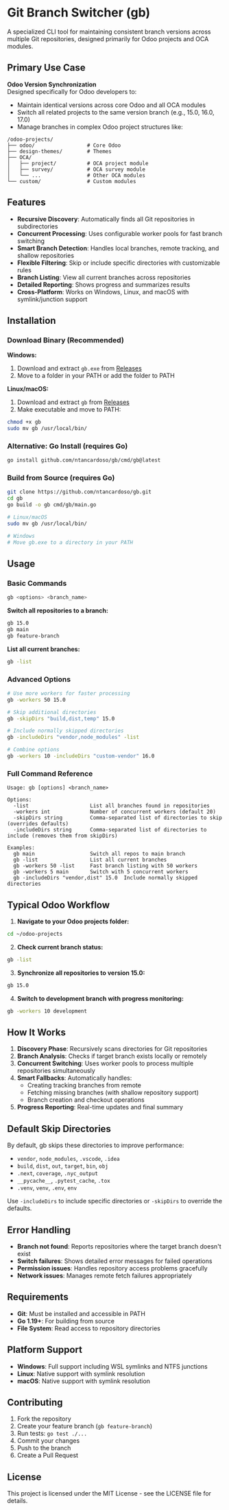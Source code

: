 # Git Branch Switcher (gb)

A specialized CLI tool for maintaining consistent branch versions across multiple Git repositories, designed primarily for Odoo projects and OCA modules.

## Primary Use Case

**Odoo Version Synchronization**  
Designed specifically for Odoo developers to:
- Maintain identical versions across core Odoo and all OCA modules
- Switch all related projects to the same version branch (e.g., 15.0, 16.0, 17.0)
- Manage branches in complex Odoo project structures like:
```
/odoo-projects/
├── odoo/                 # Core Odoo
├── design-themes/        # Themes
├── OCA/
│   ├── project/          # OCA project module
│   ├── survey/           # OCA survey module
│   └── ...               # Other OCA modules
└── custom/               # Custom modules
```

## Features

- **Recursive Discovery**: Automatically finds all Git repositories in subdirectories
- **Concurrent Processing**: Uses configurable worker pools for fast branch switching
- **Smart Branch Detection**: Handles local branches, remote tracking, and shallow repositories
- **Flexible Filtering**: Skip or include specific directories with customizable rules
- **Branch Listing**: View all current branches across repositories
- **Detailed Reporting**: Shows progress and summarizes results
- **Cross-Platform**: Works on Windows, Linux, and macOS with symlink/junction support

## Installation

### Download Binary (Recommended)

**Windows:**
1. Download and extract `gb.exe` from [Releases](https://github.com/ntancardoso/gb/releases)
2. Move to a folder in your PATH or add the folder to PATH

**Linux/macOS:**
1. Download and extract `gb` from [Releases](https://github.com/ntancardoso/gb/releases)
2. Make executable and move to PATH:
```bash
chmod +x gb
sudo mv gb /usr/local/bin/
```

### Alternative: Go Install (requires Go)
```bash
go install github.com/ntancardoso/gb/cmd/gb@latest
```

### Build from Source (requires Go)
```bash
git clone https://github.com/ntancardoso/gb.git
cd gb
go build -o gb cmd/gb/main.go

# Linux/macOS
sudo mv gb /usr/local/bin/

# Windows
# Move gb.exe to a directory in your PATH
```

## Usage

### Basic Commands

```bash
gb <options> <branch_name>
```

**Switch all repositories to a branch:**
```bash
gb 15.0
gb main
gb feature-branch
```

**List all current branches:**
```bash
gb -list
```

### Advanced Options

```bash
# Use more workers for faster processing
gb -workers 50 15.0

# Skip additional directories
gb -skipDirs "build,dist,temp" 15.0

# Include normally skipped directories
gb -includeDirs "vendor,node_modules" -list

# Combine options
gb -workers 10 -includeDirs "custom-vendor" 16.0
```

### Full Command Reference

```
Usage: gb [options] <branch_name>

Options:
  -list                    List all branches found in repositories
  -workers int             Number of concurrent workers (default 20)
  -skipDirs string         Comma-separated list of directories to skip (overrides defaults)
  -includeDirs string      Comma-separated list of directories to include (removes them from skipDirs)

Examples:
  gb main                  Switch all repos to main branch
  gb -list                 List all current branches
  gb -workers 50 -list     Fast branch listing with 50 workers
  gb -workers 5 main       Switch with 5 concurrent workers
  gb -includeDirs "vendor,dist" 15.0  Include normally skipped directories
```

## Typical Odoo Workflow

1. **Navigate to your Odoo projects folder:**
```bash
cd ~/odoo-projects
```

2. **Check current branch status:**
```bash
gb -list
```

3. **Synchronize all repositories to version 15.0:**
```bash
gb 15.0
```

4. **Switch to development branch with progress monitoring:**
```bash
gb -workers 10 development
```

## How It Works

1. **Discovery Phase**: Recursively scans directories for Git repositories
2. **Branch Analysis**: Checks if target branch exists locally or remotely  
3. **Concurrent Switching**: Uses worker pools to process multiple repositories simultaneously
4. **Smart Fallbacks**: Automatically handles:
   - Creating tracking branches from remote
   - Fetching missing branches (with shallow repository support)
   - Branch creation and checkout operations
5. **Progress Reporting**: Real-time updates and final summary

## Default Skip Directories

By default, gb skips these directories to improve performance:
- `vendor`, `node_modules`, `.vscode`, `.idea`
- `build`, `dist`, `out`, `target`, `bin`, `obj`
- `.next`, `coverage`, `.nyc_output`
- `__pycache__`, `.pytest_cache`, `.tox`
- `.venv`, `venv`, `.env`, `env`

Use `-includeDirs` to include specific directories or `-skipDirs` to override the defaults.

## Error Handling

- **Branch not found**: Reports repositories where the target branch doesn't exist
- **Switch failures**: Shows detailed error messages for failed operations
- **Permission issues**: Handles repository access problems gracefully
- **Network issues**: Manages remote fetch failures appropriately

## Requirements

- **Git**: Must be installed and accessible in PATH
- **Go 1.19+**: For building from source
- **File System**: Read access to repository directories

## Platform Support

- **Windows**: Full support including WSL symlinks and NTFS junctions
- **Linux**: Native support with symlink resolution
- **macOS**: Native support with symlink resolution

## Contributing

1. Fork the repository
2. Create your feature branch (`gb feature-branch`)
3. Run tests: `go test ./...`
4. Commit your changes
5. Push to the branch
6. Create a Pull Request

## License

This project is licensed under the MIT License - see the LICENSE file for details.